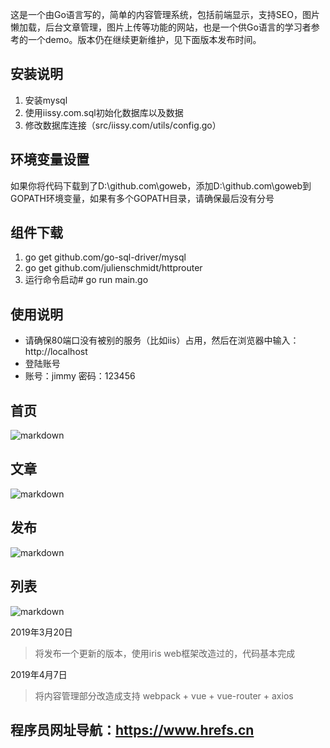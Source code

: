 这是一个由Go语言写的，简单的内容管理系统，包括前端显示，支持SEO，图片懒加载，后台文章管理，图片上传等功能的网站，也是一个供Go语言的学习者参考的一个demo。版本仍在继续更新维护，见下面版本发布时间。


## 安装说明
1. 安装mysql
2. 使用iissy.com.sql初始化数据库以及数据
3. 修改数据库连接（src/iissy.com/utils/config.go）

## 环境变量设置
如果你将代码下载到了D:\github.com\goweb，添加D:\github.com\goweb到GOPATH环境变量，如果有多个GOPATH目录，请确保最后没有分号

## 组件下载
1. go get github.com/go-sql-driver/mysql
2. go get github.com/julienschmidt/httprouter
3. 运行命令启动# go run main.go

## 使用说明
+ 请确保80端口没有被别的服务（比如iis）占用，然后在浏览器中输入：http://localhost
+ 登陆账号
+ 账号：jimmy 密码：123456

## 首页
![markdown](https://github.com/iissy/goweb/blob/master/public/home.png "首页图片")

## 文章
![markdown](https://github.com/iissy/goweb/blob/master/public/art.png "文章图片")

## 发布
![markdown](https://github.com/iissy/goweb/blob/master/public/add.png "发布图片")

## 列表
![markdown](https://github.com/iissy/goweb/blob/master/public/list.png "列表图片")

2019年3月20日

> 将发布一个更新的版本，使用iris web框架改造过的，代码基本完成

2019年4月7日

> 将内容管理部分改造成支持 webpack + vue + vue-router + axios

## 程序员网址导航：https://www.hrefs.cn
